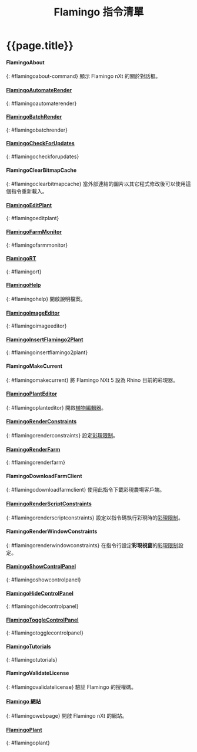 ﻿---
title: Flamingo 指令清單
---


# {{page.title}}

#### FlamingoAbout
{: #flamingoabout-command}
顯示 Flamingo nXt 的關於對話框。

#### [FlamingoAutomateRender](automate-rendering.html#flamingoautomaterender)
{: #flamingoautomaterender}

#### [FlamingoBatchRender](automate-rendering.html#batch-render)
{: #flamingobatchrender}

#### [FlamingoCheckForUpdates](http://nxt.flamingo3d.com/)
{: #flamingocheckforupdates}

#### FlamingoClearBitmapCache
{: #flamingoclearbitmapcache}
當外部連結的圖片以其它程式修改後可以使用這個指令重新載入。

#### [FlamingoEditPlant](plants.html)
{: #flamingoeditplant}

#### [FlamingoFarmMonitor](render-farm.html#monitor)
{: #flamingofarmmonitor}

#### [FlamingoRT](realtime.html)
{: #flamingort}

#### [FlamingoHelp](http://help.mcneel.com/en/flamingo/5/help/)
{: #flamingohelp}
開啟說明檔案。

#### [FlamingoImageEditor](image-editor.html)
{: #flamingoimageeditor}

#### [FlamingoInsertFlamingo2Plant](plants.html)
{: #flamingoinsertflamingo2plant}

#### FlamingoMakeCurrent
{: #flamingomakecurrent}
將 Flamingo NXt 5 設為 Rhino 目前的彩現器。

#### [FlamingoPlantEditor](plants.html)
{: #flamingoplanteditor}
開啟[植物編輯器](plants.html)。

#### [FlamingoRenderConstraints](documentproperties-flamingo.html#render-constraints)
{: #flamingorenderconstraints}
設定[彩現限制](documentproperties-flamingo.html#render-constraints)。

#### [FlamingoRenderFarm](automate-rendering.html#render-farm)
{: #flamingorenderfarm}

#### FlamingoDownloadFarmClient
{: #flamingodownloadfarmclient}
使用此指令下載彩現農場客戶端。

#### [FlamingoRenderScriptConstraints](render-window.html#render-constraints)
{: #flamingorenderscriptconstraints}
設定以指令碼執行彩現時的[彩現限制](documentproperties-flamingo.html#render-constraints)。

#### FlamingoRenderWindowConstraints
{: #flamingorenderwindowconstraints}
在指令行設定**彩現視窗**的[彩現限制](documentproperties-flamingo.html#render-constraints)設定。

#### [FlamingoShowControlPanel](welcome.html#control-panel)
{: #flamingoshowcontrolpanel}

#### [FlamingoHideControlPanel](welcome.html#control-panel)
{: #flamingohidecontrolpanel}

#### [FlamingoToggleControlPanel](welcome.html#control-panel)
{: #flamingotogglecontrolpanel}

#### [FlamingoTutorials](http://nxt.flamingo3d.com/page/tutorials-and-documentation)
{: #flamingotutorials}

#### FlamingoValidateLicense
{: #flamingovalidatelicense}
驗証 Flamingo 的授權碼。

#### [Flamingo 網站](http://nxt.flamingo3d.com/)
{: #flamingowebpage}
開啟 Flamingo nXt 的網站。

#### [FlamingoPlant](plants.html)
{: #flamingoplant}
